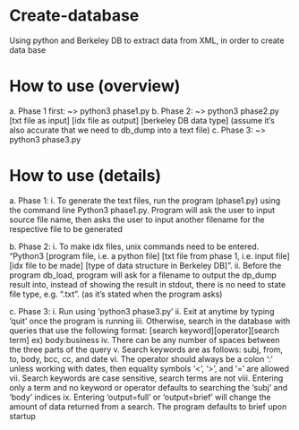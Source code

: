# Create-database
Using python and Berkeley DB to extract data from XML, in order to create data base

# How to use (overview)
a. Phase 1 first: ~> python3 phase1.py
b. Phase 2: ~> python3 phase2.py [txt file as input] [idx file as
output] [berkeley DB data type] (assume it’s also accurate that we
need to db_dump into a text file)
c. Phase 3: ~> python3 phase3.py

# How to use (details)
a. Phase 1:
   i. To generate the text files, run the program (phase1.py) using the
  command line Python3 phase1.py. Program will ask the user to input
  source file name, then asks the user to input another filename for the
  respective file to be generated

b. Phase 2:
  i. To make idx files, unix commands need to be entered. “Python3 [program
  file, i.e. a python file] [txt file from phase 1, i.e. input file] [idx file to be
  made] [type of data structure in Berkeley DB]”.
  ii. Before the program db_load, program will ask for a filename to output the
  dp_dump result into, instead of showing the result in stdout, there is no
  need to state file type, e.g. “.txt”. (as it’s stated when the program asks)

c. Phase 3:
  i. Run using ‘python3 phase3.py’
  ii. Exit at anytime by typing ‘quit’ once the program is running
  iii. Otherwise, search in the database with queries that use the following
  format: [search keyword][operator][search term] ex) body:business
  iv. There can be any number of spaces between the three parts of the query
  v. Search keywords are as follows: subj, from, to, body, bcc, cc, and date
  vi. The operator should always be a colon ‘:’ unless working with dates, then
  equality symbols ‘<’, ‘>’, and ‘=’ are allowed
  vii. Search keywords are case sensitive, search terms are not
  viii. Entering only a term and no keyword or operator defaults to searching the
  ‘subj’ and ‘body’ indices
  ix. Entering ‘output=full’ or ‘output=brief’ will change the amount of data
  returned from a search. The program defaults to brief upon startup
